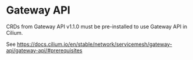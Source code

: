 # Gateway API

CRDs from Gateway API v1.1.0 must be pre-installed to use Gateway API in Cilium.

See https://docs.cilium.io/en/stable/network/servicemesh/gateway-api/gateway-api/#prerequisites
